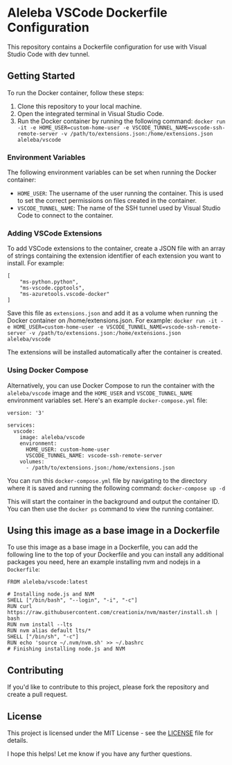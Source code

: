 # Aleleba VSCode Dockerfile Configuration

This repository contains a Dockerfile configuration for use with Visual Studio Code with dev tunnel.

## Getting Started

To run the Docker container, follow these steps:

1. Clone this repository to your local machine.
2. Open the integrated terminal in Visual Studio Code.
3. Run the Docker container by running the following command: `docker run -it -e HOME_USER=custom-home-user -e VSCODE_TUNNEL_NAME=vscode-ssh-remote-server -v /path/to/extensions.json:/home/extensions.json aleleba/vscode`

### Environment Variables

The following environment variables can be set when running the Docker container:

- `HOME_USER`: The username of the user running the container. This is used to set the correct permissions on files created in the container.
- `VSCODE_TUNNEL_NAME`: The name of the SSH tunnel used by Visual Studio Code to connect to the container.

### Adding VSCode Extensions

To add VSCode extensions to the container, create a JSON file with an array of strings containing the extension identifier of each extension you want to install. For example:
```
[ 
    "ms-python.python",
    "ms-vscode.cpptools", 
    "ms-azuretools.vscode-docker"
]
```

Save this file as `extensions.json` and add it as a volume when running the Docker container on /home/extensions.json. For example:
`docker run -it -e HOME_USER=custom-home-user -e VSCODE_TUNNEL_NAME=vscode-ssh-remote-server -v /path/to/extensions.json:/home/extensions.json aleleba/vscode`


The extensions will be installed automatically after the container is created.

### Using Docker Compose

Alternatively, you can use Docker Compose to run the container with the `aleleba/vscode` image and the `HOME_USER` and `VSCODE_TUNNEL_NAME` environment variables set. Here's an example `docker-compose.yml` file:

```
version: '3'

services:
  vscode:
    image: aleleba/vscode
    environment:
      HOME_USER: custom-home-user
      VSCODE_TUNNEL_NAME: vscode-ssh-remote-server
    volumes:
      - /path/to/extensions.json:/home/extensions.json
```

You can run this `docker-compose.yml` file by navigating to the directory where it is saved and running the following command: `docker-compose up -d`

This will start the container in the background and output the container ID. You can then use the `docker ps` command to view the running container.

## Using this image as a base image in a Dockerfile

To use this image as a base image in a Dockerfile, you can add the following line to the top of your Dockerfile and you can install any additional packages you need, here an example installing nvm and nodejs in a `Dockerfile`:

```
FROM aleleba/vscode:latest

# Installing node.js and NVM
SHELL ["/bin/bash", "--login", "-i", "-c"]
RUN curl https://raw.githubusercontent.com/creationix/nvm/master/install.sh | bash
RUN nvm install --lts
RUN nvm alias default lts/*
SHELL ["/bin/sh", "-c"]
RUN echo 'source ~/.nvm/nvm.sh' >> ~/.bashrc
# Finishing installing node.js and NVM

```

## Contributing

If you'd like to contribute to this project, please fork the repository and create a pull request.

## License

This project is licensed under the MIT License - see the [LICENSE](LICENSE) file for details.

I hope this helps! Let me know if you have any further questions.

